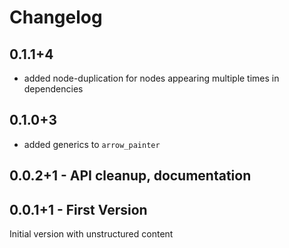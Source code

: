 # Changelog

## 0.1.1+4

- added node-duplication for nodes appearing multiple times in dependencies

## 0.1.0+3

- added generics to `arrow_painter`

## 0.0.2+1 - API cleanup, documentation

## 0.0.1+1 - First Version

Initial version with unstructured content